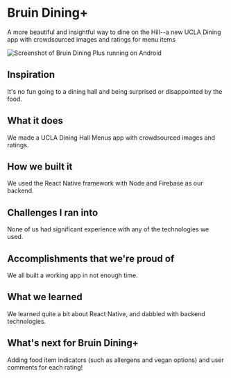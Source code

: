 # Bruin Dining+
A more beautiful and insightful way to dine on the Hill--a new UCLA Dining app with crowdsourced images and ratings for menu items

![Screenshot of Bruin Dining Plus running on Android](https://mattpdl.github.io/bruin-dining-plus.png)

## Inspiration
It's no fun going to a dining hall and being surprised or disappointed by the food.

## What it does
We made a UCLA Dining Hall Menus app with crowdsourced images and ratings.

## How we built it
We used the React Native framework with Node and Firebase as our backend.

## Challenges I ran into
None of us had significant experience with any of the technologies we used.

## Accomplishments that we're proud of
We all built a working app in not enough time.

## What we learned
We learned quite a bit about React Native, and dabbled with backend technologies.

## What's next for Bruin Dining+
Adding food item indicators (such as allergens and vegan options) and user comments for each rating!
